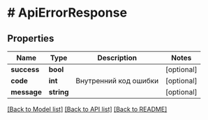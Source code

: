 # # ApiErrorResponse

## Properties

Name | Type | Description | Notes
------------ | ------------- | ------------- | -------------
**success** | **bool** |  | [optional] 
**code** | **int** | Внутренний код ошибки | [optional] 
**message** | **string** |  | [optional] 

[[Back to Model list]](../../README.md#documentation-for-models) [[Back to API list]](../../README.md#documentation-for-api-endpoints) [[Back to README]](../../README.md)


